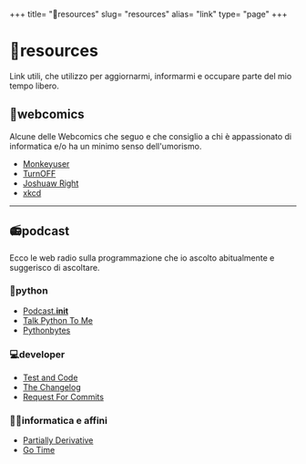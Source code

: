 +++
title= "🔗resources"
slug= "resources"
alias= "link"
type= "page"
+++

# 🔗resources
Link utili, che utilizzo per aggiornarmi, informarmi e occupare parte del mio tempo libero.

## 💭webcomics

Alcune delle Webcomics che seguo e che consiglio a chi è appassionato di informatica e/o ha un minimo senso dell'umorismo.

* [Monkeyuser](http://www.monkeyuser.com/)
* [TurnOFF](http://turnoff.us/)
* [Joshuaw Right](http://www.joshuawright.net/)
* [xkcd](https://xkcd.com/)

---

## 📻podcast

Ecco le web radio sulla programmazione che io ascolto abitualmente e suggerisco di ascoltare.

### 🐍python

* [Podcast.__init__](https://www.podcastinit.com)
* [Talk Python To Me](https://talkpython.fm)
* [Pythonbytes](https://pythonbytes.fm)

### 💻developer

* [Test and Code](http://pythontesting.net)
* [The Changelog](https://changelog.com)
* [Request For Commits](https://changelog.com/rfc)

### 👨‍💻informatica e affini

* [Partially Derivative](http://partiallyderivative.com/)
* [Go Time](https://changelog.com/gotime)
